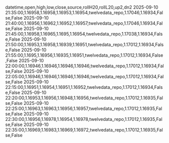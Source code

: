 datetime,open,high,low,close,source,rollH20,rollL20,up2,dn2
2025-09-10 21:35:00,1.16958,1.16958,1.16953,1.16954,twelvedata_repo,1.17046,1.16934,False,False
2025-09-10 21:40:00,1.16956,1.16962,1.16952,1.16957,twelvedata_repo,1.17046,1.16934,False,False
2025-09-10 21:45:00,1.16958,1.16965,1.1695,1.16954,twelvedata_repo,1.17038,1.16934,False,False
2025-09-10 21:50:00,1.16953,1.16958,1.16939,1.16951,twelvedata_repo,1.17012,1.16934,False,False
2025-09-10 21:55:00,1.1695,1.16956,1.16935,1.16951,twelvedata_repo,1.17012,1.16934,False,False
2025-09-10 22:00:00,1.16946,1.16946,1.16946,1.16946,twelvedata_repo,1.17012,1.16934,False,False
2025-09-10 22:05:00,1.16946,1.16946,1.16946,1.16946,twelvedata_repo,1.17012,1.16934,False,False
2025-09-10 22:15:00,1.16951,1.16954,1.16951,1.16952,twelvedata_repo,1.17012,1.16934,False,False
2025-09-10 22:20:00,1.16953,1.16956,1.16948,1.16956,twelvedata_repo,1.17012,1.16935,False,False
2025-09-10 22:25:00,1.16963,1.16963,1.16956,1.16957,twelvedata_repo,1.17012,1.16935,False,False
2025-09-10 22:30:00,1.16956,1.16978,1.16954,1.16978,twelvedata_repo,1.17012,1.16935,False,False
2025-09-10 22:35:00,1.16969,1.16983,1.16969,1.16972,twelvedata_repo,1.17012,1.16935,False,False
